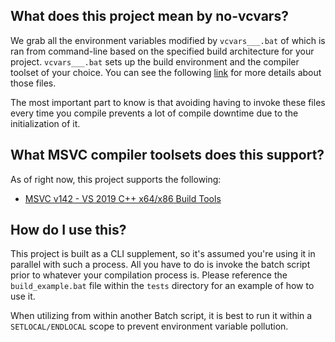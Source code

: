 ## What does this project mean by no-vcvars?
We grab all the environment variables modified by `vcvars___.bat` of which is ran from command-line based on the specified build architecture for your project. `vcvars___.bat` sets up the build environment and the compiler toolset of your choice. You can see the following [link](https://docs.microsoft.com/en-us/cpp/build/building-on-the-command-line?view=msvc-160) for more details about those files.

The most important part to know is that avoiding having to invoke these files every time you compile prevents a lot of compile downtime due to the initialization of it.

## What MSVC compiler toolsets does this support?
As of right now, this project supports the following:
  * [MSVC v142 - VS 2019 C++ x64/x86 Build Tools](https://visualstudio.microsoft.com/downloads/#build-tools-for-visual-studio-2019)

## How do I use this? 
This project is built as a CLI supplement, so it's assumed you're using it in parallel with such a process. All you have to do is invoke the batch script prior to whatever your compilation process is. Please reference the `build_example.bat` file within the `tests` directory for an example of how to use it.

When utilizing from within another Batch script, it is best to run it within a `SETLOCAL/ENDLOCAL` scope to prevent environment variable pollution.
